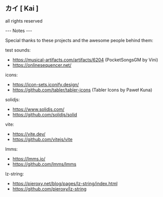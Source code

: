 ## カイ [ Kai ]

all rights reserved

--- Notes ---

Special thanks to these projects and the awesome people behind them:

test sounds:

- https://musical-artifacts.com/artifacts/6204 (PocketSongsGM by Vini)
- https://onlinesequencer.net/

icons:

- https://icon-sets.iconify.design/
- https://github.com/tabler/tabler-icons (Tabler Icons by Paweł Kuna)

solidjs:

- https://www.solidjs.com/
- https://github.com/solidjs/solid

vite:

- https://vite.dev/
- https://github.com/vitejs/vite

lmms:

- https://lmms.io/
- https://github.com/lmms/lmms

lz-string:

- https://pieroxy.net/blog/pages/lz-string/index.html
- https://github.com/pieroxy/lz-string
